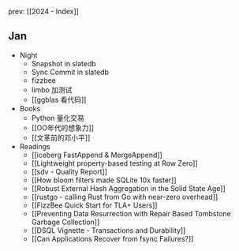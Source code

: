prev: [[2024 - Index]]
## Jan

- Night
	- Snapshot in slatedb
	- Sync Commit in slatedb
	- fizzbee
	- limbo 加测试
	- [[ggblas 看代码]]
- Books
	- Python 量化交易
	- [[OO年代的想象力]]
	- [[文革前的邓小平]]
- Readings
	- [[iceberg FastAppend & MergeAppend]]
	- [[Lightweight property-based testing at Row Zero]]
	- [[sdv - Quality Report]]
	- [[How bloom filters made SQLite 10x faster]]
	- [[Robust External Hash Aggregation in the Solid State Age]]
	- [[rustgo - calling Rust from Go with near-zero overhead]]
	- [[FizzBee Quick Start for TLA+ Users]]
	- [[Preventing Data Resurrection with Repair Based Tombstone Garbage Collection]]
	- [[DSQL Vignette - Transactions and Durability]]
	- [[Can Applications Recover from fsync Failures?]]

